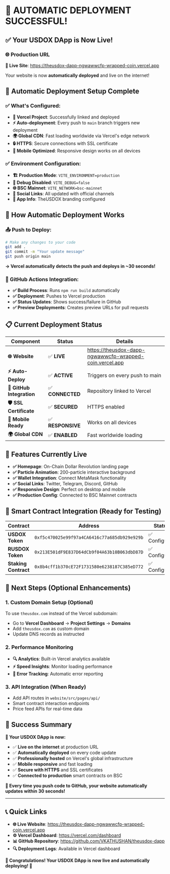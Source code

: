 # 🎉 **AUTOMATIC DEPLOYMENT SUCCESSFUL!**

## ✅ **Your USDOX DApp is Now Live!**

### 🌐 **Production URL**
**🚀 Live Site**: https://theusdox-dapp-ngwawwcfp-wrapped-coin.vercel.app

Your website is now **automatically deployed** and live on the internet!

## 🔄 **Automatic Deployment Setup Complete**

### **✅ What's Configured:**
- **🔗 Vercel Project**: Successfully linked and deployed
- **⚡ Auto-deployment**: Every push to `main` branch triggers new deployment
- **🌍 Global CDN**: Fast loading worldwide via Vercel's edge network
- **🔒 HTTPS**: Secure connections with SSL certificate
- **📱 Mobile Optimized**: Responsive design works on all devices

### **✅ Environment Configuration:**
- **🏗️ Production Mode**: `VITE_ENVIRONMENT=production`
- **🔧 Debug Disabled**: `VITE_DEBUG=false`
- **🌐 BSC Mainnet**: `VITE_NETWORK=bsc-mainnet`
- **📱 Social Links**: All updated with official channels
- **🎯 App Info**: TheUSDOX branding configured

## 🚀 **How Automatic Deployment Works**

### **📤 Push to Deploy:**
```bash
# Make any changes to your code
git add .
git commit -m "Your update message"
git push origin main
```
**→ Vercel automatically detects the push and deploys in ~30 seconds!**

### **🔔 GitHub Actions Integration:**
- **✅ Build Process**: Runs `npm run build` automatically
- **✅ Deployment**: Pushes to Vercel production
- **✅ Status Updates**: Shows success/failure in GitHub
- **✅ Preview Deployments**: Creates preview URLs for pull requests

## 📋 **Current Deployment Status**

| Component | Status | Details |
|-----------|---------|---------|
| **🌐 Website** | ✅ **LIVE** | https://theusdox-dapp-ngwawwcfp-wrapped-coin.vercel.app |
| **⚡ Auto-Deploy** | ✅ **ACTIVE** | Triggers on every push to main |
| **🔗 GitHub Integration** | ✅ **CONNECTED** | Repository linked to Vercel |
| **🛡️ SSL Certificate** | ✅ **SECURED** | HTTPS enabled |
| **📱 Mobile Ready** | ✅ **RESPONSIVE** | Works on all devices |
| **🌍 Global CDN** | ✅ **ENABLED** | Fast worldwide loading |

## 🎯 **Features Currently Live**

- **✅ Homepage**: On-Chain Dollar Revolution landing page
- **✅ Particle Animation**: 200-particle interactive background
- **✅ Wallet Integration**: Connect MetaMask functionality
- **✅ Social Links**: Twitter, Telegram, Discord, GitHub
- **✅ Responsive Design**: Perfect on desktop and mobile
- **✅ Production Config**: Connected to BSC Mainnet contracts

## 🔗 **Smart Contract Integration** (Ready for Testing)

| Contract | Address | Status |
|----------|---------|--------|
| **USDOX Token** | `0xf5c470025e99f97a4CA6416c77a685db929e929b` | ✅ Configured |
| **RUSDOX Token** | `0x213E501dF9E837D64dCb9f04A63b10B063dbD87D` | ✅ Configured |
| **Staking Contract** | `0x8b4cff1b370cE72F1731580e6238187C385eD772` | ✅ Configured |

## 🎨 **Next Steps (Optional Enhancements)**

### **1. Custom Domain Setup** (Optional)
To use `theusdox.com` instead of the Vercel subdomain:
- Go to **Vercel Dashboard** → **Project Settings** → **Domains**
- Add `theusdox.com` as custom domain
- Update DNS records as instructed

### **2. Performance Monitoring**
- **🔍 Analytics**: Built-in Vercel analytics available
- **⚡ Speed Insights**: Monitor loading performance
- **🐛 Error Tracking**: Automatic error reporting

### **3. API Integration** (When Ready)
- Add API routes in `website/src/pages/api/`
- Smart contract interaction endpoints
- Price feed APIs for real-time data

## 🎉 **Success Summary**

**🎯 Your USDOX DApp is now:**
- ✅ **Live on the internet** at production URL
- ✅ **Automatically deployed** on every code update
- ✅ **Professionally hosted** on Vercel's global infrastructure  
- ✅ **Mobile responsive** and fast loading
- ✅ **Secure with HTTPS** and SSL certificates
- ✅ **Connected to production** smart contracts on BSC

**🚀 Every time you push code to GitHub, your website automatically updates within 30 seconds!**

---

## 📞 **Quick Links**

- **🌐 Live Website**: https://theusdox-dapp-ngwawwcfp-wrapped-coin.vercel.app
- **⚙️ Vercel Dashboard**: https://vercel.com/dashboard
- **📊 GitHub Repository**: https://github.com/VKATHUSHAN/theusdox-dapp
- **🔍 Deployment Logs**: Available in Vercel dashboard

**🎊 Congratulations! Your USDOX DApp is now live and automatically deploying! 🎊**